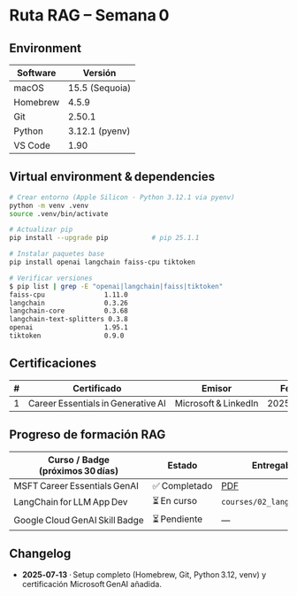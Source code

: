 # Ruta RAG – Semana 0

## Environment
| Software | Versión |
|----------|---------|
| macOS    | 15.5 (Sequoia) |
| Homebrew | 4.5.9 |
| Git      | 2.50.1 |
| Python   | 3.12.1 (pyenv) |
| VS Code  | 1.90 |

## Virtual environment & dependencies
```bash
# Crear entorno (Apple Silicon · Python 3.12.1 via pyenv)
python -m venv .venv
source .venv/bin/activate

# Actualizar pip
pip install --upgrade pip           # pip 25.1.1

# Instalar paquetes base
pip install openai langchain faiss-cpu tiktoken

# Verificar versiones
$ pip list | grep -E "openai|langchain|faiss|tiktoken"
faiss-cpu               1.11.0
langchain               0.3.26
langchain-core          0.3.68
langchain-text-splitters 0.3.8
openai                  1.95.1
tiktoken                0.9.0
```

## Certificaciones

| # | Certificado | Emisor | Fecha | URL |
|---|-------------|--------|-------|-----|
| 1 | Career Essentials in Generative AI | Microsoft & LinkedIn | 2025‑07‑13 | https://www.linkedin.com/learning/certificates/6b7cfe816d24b037ca9567444f7a764467cf7b36d3dd9ecf2b0b5393788af37 |

## Progreso de formación RAG

| Curso / Badge (próximos 30 días) | Estado | Entregables |
|----------------------------------|--------|-------------|
| MSFT Career Essentials GenAI | ✅ Completado | [PDF](certs/msft_genai.pdf) |
| LangChain for LLM App Dev | ⏳ En curso | `courses/02_langchain_rag/` |
| Google Cloud GenAI Skill Badge | ⏳ Pendiente | — |

## Changelog
- **2025‑07‑13** · Setup completo (Homebrew, Git, Python 3.12, venv) y certificación Microsoft GenAI añadida.
